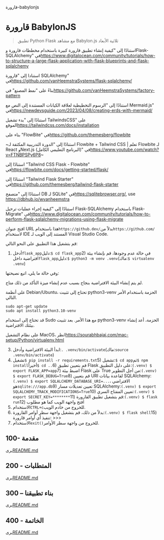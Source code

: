 قارورة-babylonjs

# قارورة BabylonJS

> تطبيق Python Flask مع مشاهد Babylon.js ثلاثية الأبعاد

استنادًا إلى "كيفية إنشاء تطبيق قارورة كبيرة باستخدام مخططات قارورة وFlask-SQLAlchemy" في<https://www.digitalocean.com/community/tutorials/how-to-structure-a-large-flask-application-with-flask-blueprints-and-flask-sqlalchemy>

استنادا إلى "قارورة SQLAlchemy" في<https://github.com/vanHeemstraSystems/flask-sqlalchemy/>

بناءً على "نمط المصنع" في<https://github.com/vanHeemstraSystems/factory-pattern>

استنادًا إلى "الرسوم التخطيطية لعلاقة الكيانات المستندة إلى النص مع Mermaid.js" في<https://newdevsguide.com/2023/04/08/creating-erds-with-mermaid/>

استنادًا إلى "بدء تشغيل TailwindsCSS" على الموقع<https://tailwindcss.com/docs/installation>

بناء على "FlowBite" في<https://github.com/themesberg/flowbite>

~استنادًا إلى "الدورة التدريبية المكثفة لـ Flowbite + Tailwind CSS | تعلم Flowbite لـ React وNext.js (البرنامج التعليمي الكامل)" في<https://www.youtube.com/watch?v=FTNBPSPy6P8>~

استنادًا إلى "Tailwind CSS Flask - Flowbite" في<https://flowbite.com/docs/getting-started/flask/>

استنادًا إلى "Tailwind Flask Starter" في<https://github.com/themesberg/tailwind-flask-starter>

استنادًا إلى "متصفح DB لـ SQLite" في<https://sqlitebrowser.org/>, use <https://dbhub.io/wvanheemstra>

استنادًا إلى "كيفية إجراء عمليات ترحيل Flask-SQLAlchemy باستخدام Flask-Migrate" في<https://www.digitalocean.com/community/tutorials/how-to-perform-flask-sqlalchemy-migrations-using-flask-migrate>

افتح عنوان URL هذا باستخدام`https://github.dev/`بدلاً من`https://github.com/`لاستخدام IDE المستند إلى الويب لـ Visual Studio Code.

قم بتشغيل هذا التطبيق على النحو التالي:

1) أدخل`flask_app`دليل:`$ cd flask_app`2) في حالة عدم وجودها، قم بإنشاء بيئة افتراضية داخل`flask_app`دليل:`$ python3 -m venv .venv`(ماك:`$ virtualenv .venv`)

وفي حالة ما يلي، اتبع نصيحتها:

لم يتم إنشاء البيئة الافتراضية بنجاح بسبب عدم إنشاء ميزة التأكد من ذلك
متاح.

على أنظمة Debian/Ubuntu، تحتاج إلى تثبيت python3-venv
الحزمة باستخدام الأمر التالي.

    sudo apt-get update
    sudo apt install python3.10-venv

قد تحتاج إلى استخدام Sudo مع هذا الأمر.  بعد تثبيت python3-venv
الحزمة، أعد إنشاء بيئتك الافتراضية.

على نظام التشغيل MacOS، انظر<https://sourabhbajaj.com/mac-setup/Python/virtualenv.html>

3) ابدأ البيئة الافتراضية وأدخل:`. .venv/bin/activate`(ماك:`source .venv/bin/activate`)
4) تشغيل`$ pip install -r requirements.txt`5) تشغيل:`$ cd app`ثم`$ npm install`أخيراً`$ cd ..`6) قم بتعيين تطبيق Flask على دليل التطبيق:`(.venv) $ export FLASK_APP=app`7) اضبط بيئة Flask على True من أجل التطوير:`(.venv) $ export FLASK_DEBUG=True`8) قم بتعيين URI لقاعدة بيانات SQLAlchemy:`(.venv) $ export SQLALCHEMY_DATABASE_URI=...`، الافتراضي هو`sqlite:///app.db`9) تعيين تعديلات مسار SQLAlchemy:`(.venv) $ export SQLALCHEMY_TRACK_MODIFICATIONS=True`10) تعيين المفتاح السري:`(.venv) $ export SECRET_KEY=********`11) قم بتشغيل تطبيق القارورة:`(.venv) $ flask run`12) افتح واجهة الويب كما هو مطلوب
13) الاستخدام`CTRL+c`للخروج من خادم الويب.
14) بدلاً من ذلك، قم بتشغيل واجهة سطر أوامر القارورة:`(.venv) $ flask shell`15) تنفيذ أي أوامر قارورة: >>>
16) الاستخدام`exit()`للخروج من واجهة سطر الأوامر.

## 100- مقدمة

يرى[README.md](./100/README.md)

## 200 - المتطلبات

يرى[README.md](./200/README.md)

## 300 – بناء تطبيقنا

يرى[README.md](./300/README.md)

## 400 - الخاتمة

يرى[README.md](./400/README.md)
